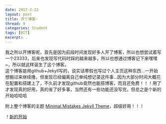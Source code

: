 ```yaml
---
date: 2017-2-22
layout: post
title: 开个博客~
thread: 9
categories: Student
tags: [BIT]
excerpt: .
---
```


我之所以开博客呢，首先是因为前段时间发现好多人开了博客，所以也想尝试着写一个23333，后来也发现写代码时踩的越来越多，所以也想通过博客记下来嘿嘿~，所以就这样诞生了这个博客。     
这个博客是用github+Jekyll写的，说实话寒假也写过个人主页这种东西...一开始想搬过来继续撸，但发现已经偏离自己单纯想记录这件事...因为大部分时间大概花在配置和搭建上了，不久前才发现github竟然也能搭博客，而且还免费！！！用了才发现真的好用，真的省了好多事，当然还有一些功能还没写完，但总之是个新的开始哈哈哈   


 附上整个博客的主题 [Minimal Mistakes Jekyll Theme](https://github.com/mmistakes/minimal-mistakes)，超级好用！！！

 ！[新的开始](/image/timg.jpg)